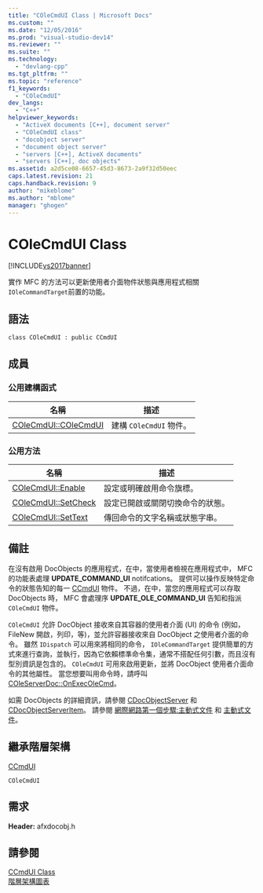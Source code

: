 ```yaml
---
title: "COleCmdUI Class | Microsoft Docs"
ms.custom: ""
ms.date: "12/05/2016"
ms.prod: "visual-studio-dev14"
ms.reviewer: ""
ms.suite: ""
ms.technology: 
  - "devlang-cpp"
ms.tgt_pltfrm: ""
ms.topic: "reference"
f1_keywords: 
  - "COleCmdUI"
dev_langs: 
  - "C++"
helpviewer_keywords: 
  - "ActiveX documents [C++], document server"
  - "COleCmdUI class"
  - "docobject server"
  - "document object server"
  - "servers [C++], ActiveX documents"
  - "servers [C++], doc objects"
ms.assetid: a2d5ce08-6657-45d3-8673-2a9f32d50eec
caps.latest.revision: 21
caps.handback.revision: 9
author: "mikeblome"
ms.author: "mblome"
manager: "ghogen"
---
```

# COleCmdUI Class
[!INCLUDE[vs2017banner](../../assembler/inline/includes/vs2017banner.md)]

實作 MFC 的方法可以更新使用者介面物件狀態與應用程式相關 `IOleCommandTarget`前置的功能。  
  
## 語法  
  
```  
class COleCmdUI : public CCmdUI  
```  
  
## 成員  
  
### 公用建構函式  
  
|名稱|描述|  
|--------|--------|  
|[COleCmdUI::COleCmdUI](../Topic/COleCmdUI::COleCmdUI.md)|建構 `COleCmdUI` 物件。|  
  
### 公用方法  
  
|名稱|描述|  
|--------|--------|  
|[COleCmdUI::Enable](../Topic/COleCmdUI::Enable.md)|設定或明確啟用命令旗標。|  
|[COleCmdUI::SetCheck](../Topic/COleCmdUI::SetCheck.md)|設定已開啟或關閉切換命令的狀態。|  
|[COleCmdUI::SetText](../Topic/COleCmdUI::SetText.md)|傳回命令的文字名稱或狀態字串。|  
  
## 備註  
 在沒有啟用 DocObjects 的應用程式，在中，當使用者檢視在應用程式中， MFC 的功能表處理 **UPDATE\_COMMAND\_UI** notifcations。  提供可以操作反映特定命令的狀態告知的每一 [CCmdUI](../../mfc/reference/ccmdui-class.md) 物件。  不過，在中，當您的應用程式可以存取 DocObjects 時， MFC 會處理序 **UPDATE\_OLE\_COMMAND\_UI** 告知和指派 `COleCmdUI` 物件。  
  
 `COleCmdUI` 允許 DocObject 接收來自其容器的使用者介面 \(UI\) 的命令 \(例如， FileNew 開啟，列印，等\)，並允許容器接收來自 DocObject 之使用者介面的命令。  雖然 `IDispatch` 可以用來將相同的命令， `IOleCommandTarget` 提供簡單的方式來進行查詢，並執行，因為它依賴標準命令集，通常不搭配任何引數，而且沒有型別資訊是包含的。  `COleCmdUI` 可用來啟用更新，並將 DocObject 使用者介面命令的其他屬性。  當您想要叫用命令時，請呼叫 [COleServerDoc::OnExecOleCmd](../Topic/COleServerDoc::OnExecOleCmd.md)。  
  
 如需 DocObjects 的詳細資訊，請參閱 [CDocObjectServer](../../mfc/reference/cdocobjectserver-class.md) 和 [CDocObjectServerItem](../../mfc/reference/cdocobjectserveritem-class.md)。  請參閱 [網際網路第一個步驟:主動式文件](../../mfc/active-documents-on-the-internet.md) 和 [主動式文件](../../mfc/active-documents-on-the-internet.md)。  
  
## 繼承階層架構  
 [CCmdUI](../../mfc/reference/ccmdui-class.md)  
  
 `COleCmdUI`  
  
## 需求  
 **Header:** afxdocobj.h  
  
## 請參閱  
 [CCmdUI Class](../../mfc/reference/ccmdui-class.md)   
 [階層架構圖表](../../mfc/hierarchy-chart.md)